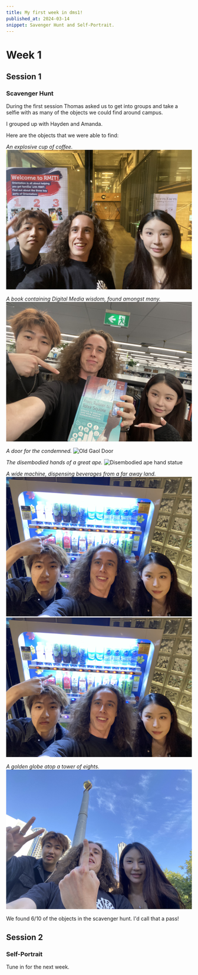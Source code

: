 ```yaml
---
title: My first week in dms1!
published_at: 2024-03-14
snippet: Savenger Hunt and Self-Portrait.
---
```


# Week 1

## Session 1

### Scavenger Hunt

During the first session Thomas asked us to get into groups and take a selfie with as many of the objects we could find around campus.

I grouped up with Hayden and Amanda.

Here are the objects that we were able to find:

_An explosive cup of coffee._
![Explosive Coffee Cup](/static/w01s01/Bang!Caffeine.jpg)

_A book containing Digital Media wisdom, found amongst many._
![Digital Media Book](/static/w01s01/Book-of-Wisdom.jpg)

_A door for the condemned._
![Old Gaol Door](/static/w01s01/door4condemned.jpg)

_The disembodied hands of a great ape._
![Disembodied ape hand statue](/static/w01s01/Disembodied-apehands.jpg)

_A wide machine, dispensing beverages from a far away land._
![Bevs all faraway](/static/w01s01/Bevs-alla-faraway.jpg)
![faraway beverages](/static/w01s01/Bevs-alla-faraway.jpg)

_A golden globe atop a tower of eights._
![Golden Globe](/static/w01s01/Golden-Globe.jpg)

We found 6/10 of the objects in the scavenger hunt. I'd call that a pass!


## Session 2

### Self-Portrait




Tune in for the next week. 

